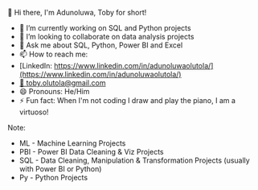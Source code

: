   👋 Hi there, I'm Adunoluwa, Toby for short! 

- 🌱 I’m currently working on SQL and Python projects
- 👯 I’m looking to collaborate on data analysis projects
- 💬 Ask me about SQL, Python, Power BI and Excel
- 📫 How to reach me: 
- [LinkedIn: https://www.linkedin.com/in/adunoluwaolutola/](https://www.linkedin.com/in/adunoluwaolutola/)
- [📧 toby.olutola@gmail.com](mailto:toby.olutola@gmail.com)
- 😄 Pronouns: He/Him
- ⚡ Fun fact: When I'm not coding I draw and play the piano, I am a virtuoso!

Note:
- ML - Machine Learning Projects
- PBI - Power BI Data Cleaning & Viz Projects
- SQL - Data Cleaning, Manipulation & Transformation Projects (usually with Power BI or Python)
- Py - Python Projects
